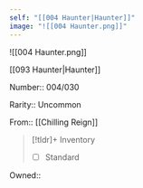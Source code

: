 ```yaml
---
self: "[[004 Haunter|Haunter]]"
image: "![[004 Haunter.png]]"
---
```


![[004 Haunter.png]]

[[093 Haunter|Haunter]]

Number:: 004/030

Rarity:: Uncommon

From:: [[Chilling Reign]]

> [!tldr]+ Inventory
> - [ ] Standard

Owned:: 

